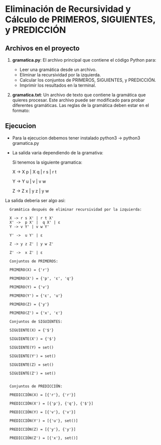 # Eliminación de Recursividad y Cálculo de PRIMEROS, SIGUIENTES, y PREDICCIÓN

## Archivos en el proyecto

1. **gramatica.py**: 
   El archivo principal que contiene el código Python para:
   - Leer una gramática desde un archivo.
   - Eliminar la recursividad por la izquierda.
   - Calcular los conjuntos de PRIMEROS, SIGUIENTES, y PREDICCIÓN.
   - Imprimir los resultados en la terminal.

2. **gramatica.txt**:
   Un archivo de texto que contiene la gramática que quieres procesar. Este archivo puede ser modificado para probar diferentes gramáticas. Las reglas de la gramática deben estar en el formato:

## Ejecucion

 - Para la ejecucion debemos tener instalado python3
   -> python3 gramatica.py
 - La salida varia dependiendo de la gramativa:
   
   Si tenemos la siguiente gramatica:
   
      X -> X p | X q | r s | r t
   
      Y -> Y u | v | v w

      Z -> Z x | y z | y w
      

La salida deberia ser algo asi:

      Gramática después de eliminar recursividad por la izquierda:
      
      X -> r s X' | r t X'
      X' ->  p X' |  q X' | ε
      Y -> v Y' | v w Y'
      
      Y' ->  u Y' | ε
      
      Z -> y z Z' | y w Z'
      
      Z' ->  x Z' | ε
      
      Conjuntos de PRIMEROS:
      
      PRIMERO(X) = {'r'}
      
      PRIMERO(X') = {'p', 'ε', 'q'}
      
      PRIMERO(Y) = {'v'}
      
      PRIMERO(Y') = {'ε', 'u'}
      
      PRIMERO(Z) = {'y'}
      
      PRIMERO(Z') = {'x', 'ε'}
      
      Conjuntos de SIGUIENTES:
      
      SIGUIENTE(X) = {'$'}

      SIGUIENTE(X') = {'$'}
      
      SIGUIENTE(Y) = set()
      
      SIGUIENTE(Y') = set()
      
      SIGUIENTE(Z) = set()
      
      SIGUIENTE(Z') = set()
      
      
      Conjuntos de PREDICCIÓN:
      
      PREDICCIÓN(X) = [{'r'}, {'r'}]
      
      PREDICCIÓN(X') = [{'p'}, {'q'}, {'$'}]
      
      PREDICCIÓN(Y) = [{'v'}, {'v'}]
      
      PREDICCIÓN(Y') = [{'u'}, set()]
      
      PREDICCIÓN(Z) = [{'y'}, {'y'}]
      
      PREDICCIÓN(Z') = [{'x'}, set()]


      


